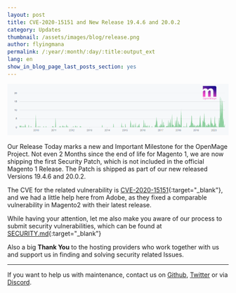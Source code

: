 ```yaml
---
layout: post
title: CVE-2020-15151 and New Release 19.4.6 and 20.0.2
category: Updates
thumbnail: /assets/images/blog/release.png
author: flyingmana
permalink: /:year/:month/:day/:title:output_ext
lang: en
show_in_blog_page_last_posts_section: yes
---
```


<img src="/images//posts/openmage_contributions_logo_2020_08.png" />

Our Release Today marks a new and Important Milestone for the OpenMage Project.
Not even 2 Months since the end of life for Magento 1, we are now shipping the first Security Patch, which is not included in the official Magento 1 Release. 
The Patch is shipped as part of our new released Versions 19.4.6 and 20.0.2.

The CVE for the related vulnerability is [CVE-2020-15151](https://github.com/OpenMage/magento-lts/security/advisories/GHSA-crf2-xm6x-46p6){:target="_blank"}, and we had a little help here from Adobe, as they fixed a comparable vulnerability in Magento2 with their latest release.

While having your attention, let me also make you aware of our process to submit security vulnerabilities, which can be found at [SECURITY.md](https://github.com/OpenMage/magento-lts/blob/1.9.4.x/SECURITY.md){:target="_blank"}   

Also a big **Thank You** to the hosting providers who work together with us and support us in finding and solving security related Issues.

---

If you want to help us with maintenance, contact us on [Github](https://github.com/OpenMage/magento-lts), [Twitter](https://twitter.com/OpenMageProject) or via [Discord](https://discord.gg/EV8aNbU).
